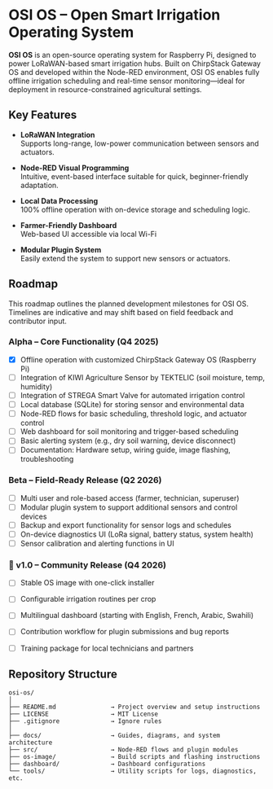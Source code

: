 # OSI OS – Open Smart Irrigation Operating System

**OSI OS** is an open-source operating system for Raspberry Pi, designed to power LoRaWAN-based smart irrigation hubs. Built on ChirpStack Gateway OS and developed within the Node-RED environment, OSI OS enables fully offline irrigation scheduling and real-time sensor monitoring—ideal for deployment in resource-constrained agricultural settings.

## Key Features
- **LoRaWAN Integration**  
  Supports long-range, low-power communication between sensors and actuators.

- **Node-RED Visual Programming**  
  Intuitive, event-based interface suitable for quick, beginner-friendly adaptation.

- **Local Data Processing**  
  100% offline operation with on-device storage and scheduling logic.

- **Farmer-Friendly Dashboard**  
  Web-based UI accessible via local Wi-Fi

- **Modular Plugin System**  
  Easily extend the system to support new sensors or actuators.
##  Roadmap

This roadmap outlines the planned development milestones for OSI OS. Timelines are indicative and may shift based on field feedback and contributor input.

### Alpha – Core Functionality (Q4 2025)
- [x] Offline operation with customized ChirpStack Gateway OS (Raspberry Pi)
- [ ] Integration of KIWI Agriculture Sensor by TEKTELIC (soil moisture, temp, humidity)
- [ ] Integration of STREGA Smart Valve for automated irrigation control
- [ ] Local database (SQLite) for storing sensor and environmental data
- [ ] Node-RED flows for basic scheduling, threshold logic, and actuator control
- [ ] Web dashboard for  soil monitoring and trigger-based scheduling
- [ ] Basic alerting system (e.g., dry soil warning, device disconnect)
- [ ] Documentation: Hardware setup, wiring guide, image flashing, troubleshooting

### Beta – Field-Ready Release (Q2 2026)
- [ ] Multi user and role-based access (farmer, technician, superuser)
- [ ] Modular plugin system to support additional sensors and control devices
- [ ] Backup and export functionality for sensor logs and schedules
- [ ] On-device diagnostics UI (LoRa signal, battery status, system health)
- [ ] Sensor calibration and alerting functions in UI

### 🚀 v1.0 – Community Release (Q4 2026)
- [ ] Stable OS image with one-click installer
- [ ] Configurable irrigation routines per crop
- [ ] Multilingual dashboard (starting with English, French, Arabic, Swahili)
- [ ] Contribution workflow for plugin submissions and bug reports
- [ ] Training package for local technicians and partners


## Repository Structure
```plaintext
osi-os/
│
├── README.md               → Project overview and setup instructions
├── LICENSE                 → MIT License
├── .gitignore              → Ignore rules
│
├── docs/                   → Guides, diagrams, and system architecture
├── src/                    → Node-RED flows and plugin modules
├── os-image/               → Build scripts and flashing instructions
├── dashboard/              → Dashboard configurations
└── tools/                  → Utility scripts for logs, diagnostics, etc.
